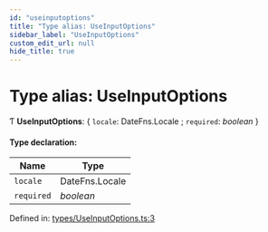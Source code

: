 ```yaml
---
id: "useinputoptions"
title: "Type alias: UseInputOptions"
sidebar_label: "UseInputOptions"
custom_edit_url: null
hide_title: true
---
```


# Type alias: UseInputOptions

Ƭ **UseInputOptions**: { `locale`: DateFns.Locale ; `required`: *boolean*  }

#### Type declaration:

Name | Type |
------ | ------ |
`locale` | DateFns.Locale |
`required` | *boolean* |

Defined in: [types/UseInputOptions.ts:3](https://github.com/gpbl/react-day-picker/blob/7a46f8df/packages/react-day-picker/src/types/UseInputOptions.ts#L3)
